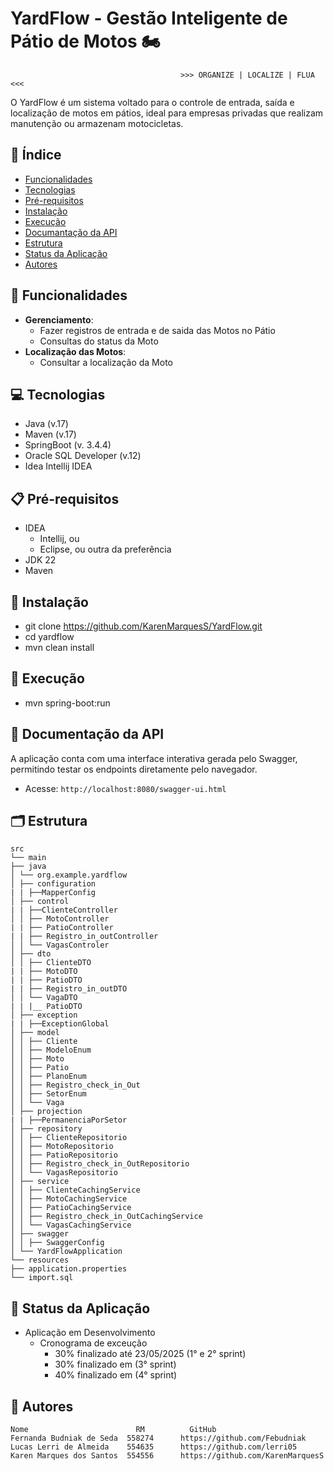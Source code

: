 # YardFlow - Gestão Inteligente de Pátio de Motos 🏍️
                                          >>> ORGANIZE | LOCALIZE | FLUA <<<

O YardFlow é um sistema voltado para o controle de entrada, saída e localização de motos em pátios, ideal para empresas privadas que realizam manutenção ou armazenam motocicletas.

## 📌 Índice
- [Funcionalidades](#-funcionalidades)
- [Tecnologias](#-tecnologias)
- [Pré-requisitos](#-pré-requisitos)
- [Instalação](#-instalação)
- [Execução](#-execução)
- [Documantação da API](#-documentação-da-api)
- [Estrutura](#-estrutura)
- [Status da Aplicação](#-status-da-aplicação)
- [Autores](#-autores)
  

## 🚀 Funcionalidades
- **Gerenciamento**:
  - Fazer registros de entrada e de saida das Motos no Pátio
  - Consultas do status da Moto
- **Localização das Motos**:
  - Consultar a localização da Moto


## 💻 Tecnologias
 - Java (v.17)
 - Maven (v.17)
 - SpringBoot (v. 3.4.4)
 - Oracle SQL Developer (v.12)
 - Idea Intellij IDEA
  

## 📋 Pré-requisitos
- IDEA
  - Intellij, ou
  - Eclipse, ou outra da preferência
- JDK 22
- Maven 


## 🔧 Instalação
 - git clone https://github.com/KarenMarquesS/YardFlow.git
 - cd yardflow
 - mvn clean install 


## 🏃 Execução
 - mvn spring-boot:run


## 📘 Documentação da API
A aplicação conta com uma interface interativa gerada pelo Swagger, permitindo testar os endpoints diretamente pelo navegador.
  - Acesse: `http://localhost:8080/swagger-ui.html`


## 🗂 Estrutura
```
src
└── main
├── java
│ └── org.example.yardflow
│ ├── configuration
| | ├──MapperConfig
│ ├── control
| | ├──ClienteController
│ │ ├── MotoController
| | ├── PatioController
| | ├── Registro_in_outController
│ │ └── VagasControler
│ ├── dto
│ │ ├── ClienteDTO
| | ├── MotoDTO
| | ├── PatioDTO
| | ├── Registro_in_outDTO
│ │ └── VagaDTO
| | |__ PatioDTO
│ ├── exception
| | ├──ExceptionGlobal
│ ├── model
│ │ ├── Cliente
│ │ ├── ModeloEnum
│ │ ├── Moto
│ │ ├── Patio
│ │ ├── PlanoEnum
│ │ ├── Registro_check_in_Out
│ │ ├── SetorEnum
│ │ └── Vaga
│ ├── projection
| | ├──PermanenciaPorSetor
│ ├── repository
│ │ ├── ClienteRepositorio
│ │ ├── MotoRepositorio
│ │ ├── PatioRepositorio
│ │ ├── Registro_check_in_OutRepositorio
│ │ └── VagasRepositorio
│ ├── service
│ │ ├── ClienteCachingService
│ │ ├── MotoCachingService
│ │ ├── PatioCachingService
│ │ ├── Registro_check_in_OutCachingService
│ │ └── VagasCachingService
│ ├── swagger
│ │ ├── SwaggerConfig
│ └── YardFlowApplication
└── resources
├── application.properties
└── import.sql
```


## 🚧 Status da Aplicação 
 - Aplicação em Desenvolvimento
   - Cronograma de exceução
     - 30% finalizado até 23/05/2025 (1° e 2° sprint)
     - 30% finalizado em             (3° sprint)
     - 40% finalizado em             (4° sprint)     


## 👥 Autores
    Nome	                    RM          GitHub
    Fernanda Budniak de Seda  558274      https://github.com/Febudniak
    Lucas Lerri de Almeida    554635      https://github.com/lerri05
    Karen Marques dos Santos  554556      https://github.com/KarenMarquesS

